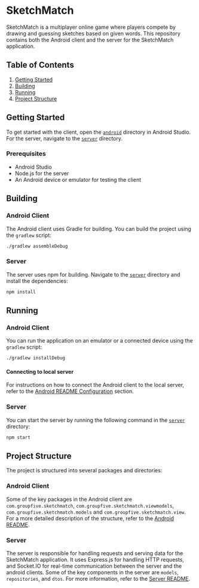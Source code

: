 # SketchMatch

SketchMatch is a multiplayer online game where players compete by drawing and guessing sketches based on given words. This repository contains both the Android client and the server for the SketchMatch application.

## Table of Contents

1. [Getting Started](#getting-started)
2. [Building](#building)
3. [Running](#running)
4. [Project Structure](#project-structure)

## Getting Started

To get started with the client, open the [`android`](/android/) directory in Android Studio. For the server, navigate to the [`server`](/server/) directory.

### Prerequisites

- Android Studio
- Node.js for the server
- An Android device or emulator for testing the client

## Building

### Android Client

The Android client uses Gradle for building. You can build the project using the `gradlew` script:

```sh
./gradlew assembleDebug
```

### Server

The server uses npm for building. Navigate to the [``server``](./server/) directory and install the dependencies:

```sh
npm install
```

## Running

### Android Client

You can run the application on an emulator or a connected device using the `gradlew` script:

```sh
./gradlew installDebug
```

#### Connecting to local server
For instructions on how to connect the Android client to the local server, refer to the [Android README Configuration](./android/README.md#configuration) section.

### Server

You can start the server by running the following command in the [``server``](./server/) directory:

```sh
npm start
```

## Project Structure

The project is structured into several packages and directories:

### Android Client

Some of the key packages in the Android client are `com.groupfive.sketchmatch`, `com.groupfive.sketchmatch.viewmodels`, `com.groupfive.sketchmatch.models` and `com.groupfive.sketchmatch.view`. For a more detailed description of the structure, refer to the [Android README](./android/README.md).

### Server

The server is responsible for handling requests and serving data for the SketchMatch application. It uses Express.js for handling HTTP requests, and Socket.IO for real-time communication between the server and the android clients. Some of the key components in the server are `models`, `repositories`, and `dtos`. For more information, refer to the [Server README](./server/README.md).
